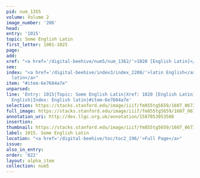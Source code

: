 ```yaml
---
pid: num_1355
volume: Volume 2
image_number: '206'
head:
entry: '1015'
topic: Some English Latin
first_letter: 1001-1025
page:
add:
xref: "<a href='/digital-beehive/num5/num_1362/'>1020 [English Latin]</a>"
see:
index: "<a href='/digital-beehive/index3/index_2208/'>latin English</a>|<a href='/digital-beehive/index2/index_1229/'>English
  latin</a>"
item: "#item-6e7604a7e"
unparsed:
line: 'Entry: 1015|Topic: Some English Latin|Xref: 1020 [English Latin]|Index: latin
  English|Index: English latin|#item-6e7604a7e'
selection: https://stacks.stanford.edu/image/iiif/fm855tg5659/1607_0673/876,3944,2792,1098/full/0/default.jpg
full_image: https://stacks.stanford.edu/image/iiif/fm855tg5659/1607_0673/full/full/0/default.jpg
annotation_uri: http://dev.llgc.org.uk/annotation/1587053953508
insertion:
thumbnail: https://stacks.stanford.edu/image/iiif/fm855tg5659/1607_0673/876,3944,600,180/250,/0/default.jpg
label: 1015. Some English Latin
location: "<a href='/digital-beehive/toc/toc2_196/'>Full Page</a>"
issue:
also_in_entry:
order: '022'
layout: alpha_item
collection: num5
---
```

